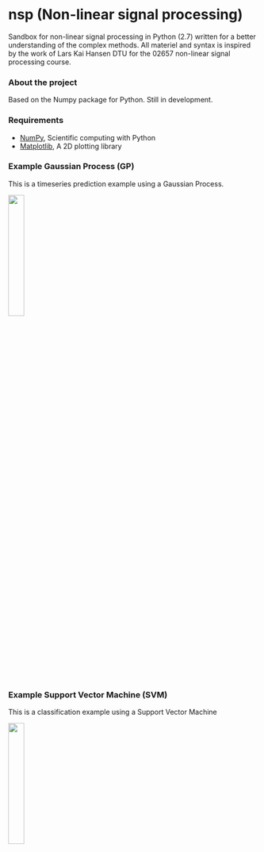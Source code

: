 nsp (Non-linear signal processing)
=========
Sandbox for non-linear signal processing in Python (2.7) written for a better understanding of the complex methods. All materiel and syntax is inspired by the work of Lars Kai Hansen DTU for the 02657 non-linear signal processing course.

### About the project
Based on the Numpy package for Python. Still in development.

### Requirements
 - [NumPy](https://github.com/numpy/numpy), Scientific computing with Python
 - [Matplotlib](https://github.com/matplotlib/matplotlib), A 2D plotting library

### Example Gaussian Process (GP)
This is a timeseries prediction example using a Gaussian Process.
<p algin="center">
<img src="https://github.com/aaskov/nsp/blob/master/images/gp_example.png?raw=true" width="25%"/>
</p>

### Example Support Vector Machine (SVM)
This is a classification example using a Support Vector Machine
<p algin="center">
<img src="https://github.com/aaskov/nsp/blob/master/images/svm_example.png?raw=true" width="25%"/>
</p>

